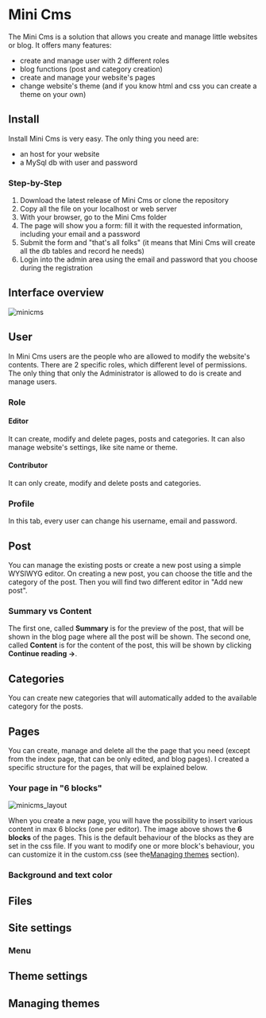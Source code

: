 # Mini Cms

The Mini Cms is a solution that allows you create and manage little websites or blog.
It offers many features:
- create and manage user with 2 different roles
- blog functions (post and category creation)
- create and manage your website's pages
- change website's theme (and if you know html and css you can create a theme on your own)

## Install

Install Mini Cms is very easy.
The only thing you need are:
- an host for your website
- a MySql db with user and password

### Step-by-Step

1. Download the latest release of Mini Cms or clone the repository
2. Copy all the file on your localhost or web server
3. With your browser, go to the Mini Cms folder
4. The page will show you a form: fill it with the requested information, including your email and a password
5. Submit the form and "that's all folks" (it means that Mini Cms will create all the db tables and record he needs)
6. Login into the admin area using the email and password that you choose during the registration

## Interface overview
![minicms](https://user-images.githubusercontent.com/85158984/153583519-6a5c5f12-3b1b-4df9-99a0-a2084b8714ce.png)


## User

In Mini Cms users are the people who are allowed to modify the website's contents. 
There are 2 specific roles, which different level of permissions.
The only thing that only the Administrator is allowed to do is create and manage users.


### Role

#### Editor

It can create, modify and delete pages, posts and categories.
It can also manage website's settings, like site name or theme.

#### Contributor

It can only create, modify and delete posts and categories.


### Profile

In this tab, every user can change his username, email and password.


## Post

You can manage the existing posts or create a new post using a simple WYSIWYG editor.
On creating a new post, you can choose the title and the category of the post.
Then you will find two different editor in "Add new post".

### Summary vs Content

The first one, called **Summary** is for the preview of the post, that will be shown in the blog page where all the post will be shown.
The second one, called **Content** is for the content of the post, this will be shown by clicking **Continue reading ->**.

## Categories

You can create new categories that will automatically added to the available category for the posts.

## Pages

You can create, manage and delete all the the page that you need (except from the index page, that can be only edited, and blog pages).
I created a specific structure for the pages, that will be explained below.

### Your page in "6 blocks"

![minicms_layout](https://user-images.githubusercontent.com/85158984/153586670-e59669b5-728a-43e2-9c99-83ab65648d31.png)

When you create a new page, you will have the possibility to insert various content in max 6 blocks (one per editor).
The image above shows the **6 blocks** of the pages. This is the default behaviour of the blocks as they are set in the css file.
If you want to modify one or more block's behaviour, you can customize it in the custom.css (see the[Managing themes](#managing-themes) section).

### Background and text color

## Files

## Site settings

### Menu

## Theme settings

## Managing themes





